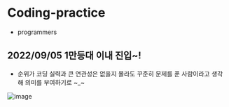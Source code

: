 # Coding-practice

- programmers

## 2022/09/05 1만등대 이내 진입~!
- 순위가 코딩 실력과 큰 연관성은 없을지 몰라도 꾸준히 문제를 푼 사람이라고 생각해 의미를 부여하기로 ~_~

![image](https://user-images.githubusercontent.com/88871309/188364472-1f0185cf-096d-45f0-8a25-83c8928b5a65.png)
